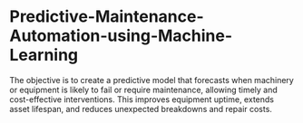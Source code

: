 # Predictive-Maintenance-Automation-using-Machine-Learning
The objective is to create a predictive model that forecasts when machinery or equipment is likely to fail or require maintenance, allowing timely and cost-effective interventions. This improves equipment uptime, extends asset lifespan, and reduces unexpected breakdowns and repair costs.
